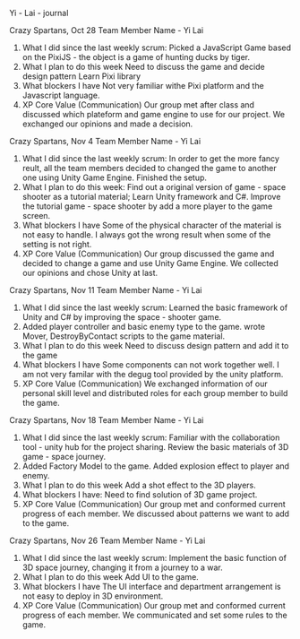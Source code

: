 Yi - Lai - journal

Crazy Spartans, Oct 28
Team Member Name - Yi Lai

1. What I did since the last weekly scrum:
    Picked a JavaScript Game based on the PixiJS - the object is a game of hunting ducks by tiger. 
2. What I plan to do this week
    Need to discuss the game and decide design pattern
    Learn Pixi library
3. What blockers I have
    Not very familiar withe Pixi platform and the Javascript language.
4. XP Core Value (Communication)
    Our group met after class and discussed which plateform and game engine to use for our project. We exchanged our opinions and made a decision.

Crazy Spartans, Nov 4
Team Member Name - Yi Lai 

1. What I did since the last weekly scrum:
  In order to get the more fancy reult, all the team members decided to changed the game to another one using Unity Game Engine. Finished the setup.
2. What I plan to do this week:
  Find out a original version of game - space shooter as a tutorial material;
  Learn Unity framework and C#.
  Improve the tutorial game - space shooter by add a more player to the game screen.
3. What blockers I have
  Some of the physical character of the material is not easy to handle. I always got the wrong result when some of the setting
  is not right. 
4. XP Core Value (Communication)
  Our group discussed the game and decided to change a game and use Unity Game Engine. We collected our opinions and chose Unity at last.

Crazy Spartans, Nov 11
Team Member Name - Yi Lai

1. What I did since the last weekly scrum:
  Learned the basic framework of Unity and C# by improving the space - shooter game. 
2. Added player controller and basic enemy type to the game.
  wrote Mover, DestroyByContact scripts to the game material.
3. What I plan to do this week
  Need to discuss design pattern and add it to the game
4. What blockers I have
  Some components can not work together well. I am not very familar with the degug tool provided by the unity platform.
5. XP Core Value (Communication)
  We exchanged information of our personal skill level and distributed roles for each group member to build the game.

Crazy Spartans, Nov 18
Team Member Name - Yi Lai 

1. What I did since the last weekly scrum:
  Familiar with the collaboration tool - unity hub for the project sharing.
  Review the basic materials of 3D game - space journey.
2. Added Factory Model to the game.
  Added explosion effect to player and enemy.
3. What I plan to do this week
  Add a shot effect to the 3D players.
4. What blockers I have:
  Need to find solution of 3D game project.
5. XP Core Value (Communication)
  Our group met and conformed current progress of each member.
  We discussed about patterns we want to add to the game.

Crazy Spartans, Nov 26
Team Member Name - Yi Lai 

1. What I did since the last weekly scrum:
  Implement the basic function of 3D space journey, changing it from a journey to a war.
2. What I plan to do this week
  Add UI to the game.
3. What blockers I have
  The UI interface and department arrangement is not easy to deploy in 3D environment.
4. XP Core Value (Communication)
  Our group met and conformed current progress of each member.
  We communicated and set some rules to the game.
